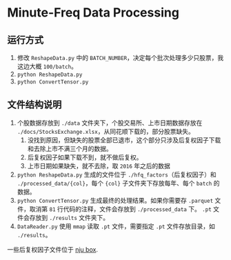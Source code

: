 # Minute-Freq Data Processing
## 运行方式
1. 修改 `ReshapeData.py` 中的 `BATCH_NUMBER`，决定每个批次处理多少只股票，我这边大概 `100/batch`。
2. `python ReshapeData.py`
3. `python ConvertTensor.py`

## 文件结构说明
1. 个股数据存放到 `./data` 文件夹下，个股交易所、上市日期数据存放在 `./docs/StocksExchange.xlsx`，从同花顺下载的，部分股票缺失。
   1. 没找到原因，但缺失的股票全部已退市，这个部分只涉及后复权因子下载和去除上市不满三个月的数据。
   2. 后复权因子如果下载不到，就不做后复权。
   3. 上市日期如果缺失，就不去除，取 `2016` 年之后的数据
2. `python ReshapeData.py` 生成的文件位于 `./hfq_factors`（后复权因子）和 `./processed_data/{col}`，每个 `{col}` 子文件夹下存放每年、每个 `batch` 的数据。
3. `python ConvertTensor.py` 生成最终的处理结果。如果你需要存 `.parquet` 文件，取消第 `81` 行代码的注释，文件会存放到 `./processed_data` 下。 `.pt` 文件会存放到 `./results` 文件夹下。
4. `DataReader.py` 使用 `mmap` 读取 `.pt` 文件，需要指定 `.pt` 文件存放目录，如 `./results`。

一些后复权因子文件位于 [nju box](https://box.nju.edu.cn/f/5616d23ad9f14154aecf/).